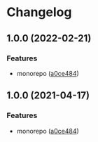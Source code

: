 # Changelog

## 1.0.0 (2022-02-21)


### Features

* monorepo ([a0ce484](https://github.com/dlenroc/node-roku/commit/a0ce484ee2acdd9e6e183e515940ae8bf218d325))

## 1.0.0 (2021-04-17)


### Features

* monorepo ([a0ce484](https://www.github.com/dlenroc/node-roku/commit/a0ce484ee2acdd9e6e183e515940ae8bf218d325))
